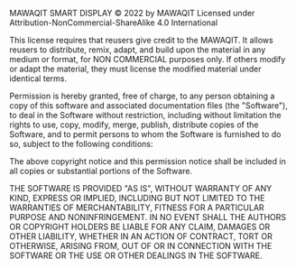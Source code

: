 MAWAQIT SMART DISPLAY © 2022 by MAWAQIT
Licensed under Attribution-NonCommercial-ShareAlike 4.0 International

This license requires that reusers give credit to the MAWAQIT.
It allows reusers to distribute, remix, adapt, and build upon the
material in any medium or format, for NON COMMERCIAL purposes only.
If others modify or adapt the material, they must license the modified
material under identical terms.

Permission is hereby granted, free of charge, to any person obtaining
a copy of this software and associated documentation files (the
"Software"), to deal in the Software without restriction, including
without limitation the rights to use, copy, modify, merge, publish,
distribute copies of the Software, and to permit persons to whom the
Software is furnished to do so, subject to the following conditions:

The above copyright notice and this permission notice shall be
included in all copies or substantial portions of the Software.

THE SOFTWARE IS PROVIDED "AS IS", WITHOUT WARRANTY OF ANY KIND,
EXPRESS OR IMPLIED, INCLUDING BUT NOT LIMITED TO THE WARRANTIES OF
MERCHANTABILITY, FITNESS FOR A PARTICULAR PURPOSE AND
NONINFRINGEMENT. IN NO EVENT SHALL THE AUTHORS OR COPYRIGHT HOLDERS BE
LIABLE FOR ANY CLAIM, DAMAGES OR OTHER LIABILITY, WHETHER IN AN ACTION
OF CONTRACT, TORT OR OTHERWISE, ARISING FROM, OUT OF OR IN CONNECTION
WITH THE SOFTWARE OR THE USE OR OTHER DEALINGS IN THE SOFTWARE.

